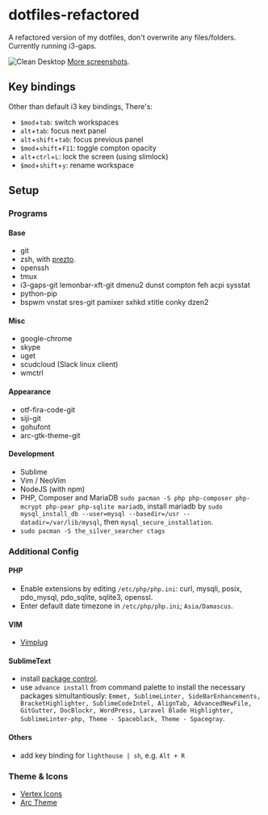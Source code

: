 # dotfiles-refactored

A refactored version of my dotfiles, don't overwrite any files/folders. Currently running i3-gaps.

![Clean Desktop](https://i.imgur.com/IN9AcJ5.png)
[More screenshots](https://imgur.com/gallery/eqG9N/).

## Key bindings

Other than default i3 key bindings, There's:

- `$mod`+`tab`: switch workspaces
- `alt`+`tab`: focus next panel
- `alt`+`shift`+`tab`: focus previous panel
- `$mod`+`shift`+`F11`: toggle compton opacity
- `alt`+`ctrl`+`L`: lock the screen (using slimlock)
- `$mod`+`shift`+`y`: rename workspace

## Setup

### Programs

#### Base

- git
- zsh, with [prezto](https://github.com/sorin-ionescu/prezto).
- openssh
- tmux
- i3-gaps-git lemonbar-xft-git dmenu2 dunst compton feh acpi sysstat
- python-pip
- bspwm vnstat sres-git pamixer sxhkd xtitle conky dzen2

#### Misc
- google-chrome
- skype
- uget
- scudcloud (Slack linux client)
- wmctrl

#### Appearance
- otf-fira-code-git
- siji-git
- gohufont
- arc-gtk-theme-git

#### Development

- Sublime
- Vim / NeoVim
- NodeJS (with npm)
- PHP, Composer and MariaDB `sudo pacman -S php php-composer php-mcrypt php-pear php-sqlite mariadb`, install mariadb by `sudo mysql_install_db --user=mysql --basedir=/usr --datadir=/var/lib/mysql`, then `mysql_secure_installation`.
- `sudo pacman -S the_silver_searcher ctags`

### Additional Config

#### PHP

- Enable extensions by editing `/etc/php/php.ini`: curl, mysqli, posix, pdo_mysql, pdo_sqlite, sqlite3, openssl.
- Enter default date timezone in `/etc/php/php.ini`; `Asia/Damascus`.

#### VIM
- [Vimplug](https://github.com/junegunn/vim-plug#usage)

#### SublimeText
- install [package control](https://packagecontrol.io/installation).
- use `advance install` from command palette to install the necessary packages simultantiously: `Emmet, SublimeLinter, SideBarEnhancements, BracketHighlighter, SublimeCodeIntel, AlignTab, AdvancedNewFile, GitGutter, DocBlockr, WordPress, Laravel Blade Highlighter, SublimeLinter-php, Theme - Spaceblack, Theme - Spacegray`.

#### Others
- add key binding for `lighthouse | sh`, e.g. `Alt + R`

### Theme & Icons
- [Vertex Icons](https://github.com/horst3180/Vertex-Icons)
- [Arc Theme](https://github.com/horst3180/Arc-theme)


